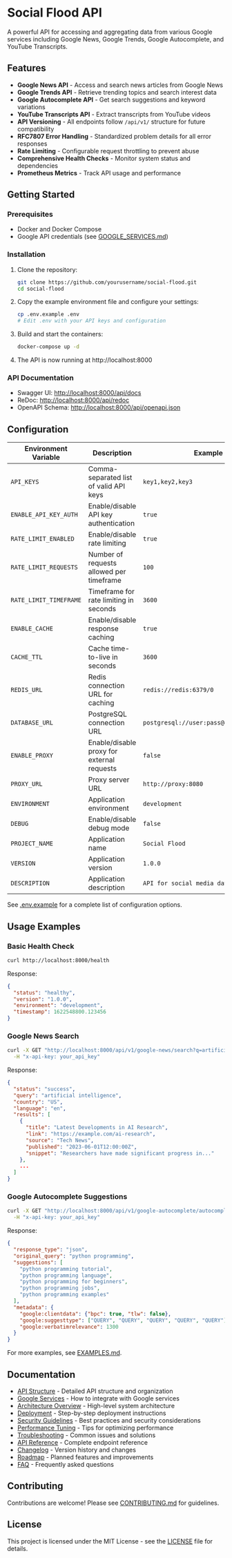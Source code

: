 # Social Flood API

A powerful API for accessing and aggregating data from various Google services including Google News, Google Trends, Google Autocomplete, and YouTube Transcripts.

## Features

- **Google News API** - Access and search news articles from Google News
- **Google Trends API** - Retrieve trending topics and search interest data
- **Google Autocomplete API** - Get search suggestions and keyword variations
- **YouTube Transcripts API** - Extract transcripts from YouTube videos
- **API Versioning** - All endpoints follow `/api/v1/` structure for future compatibility
- **RFC7807 Error Handling** - Standardized problem details for all error responses
- **Rate Limiting** - Configurable request throttling to prevent abuse
- **Comprehensive Health Checks** - Monitor system status and dependencies
- **Prometheus Metrics** - Track API usage and performance

## Getting Started

### Prerequisites

- Docker and Docker Compose
- Google API credentials (see [GOOGLE_SERVICES.md](GOOGLE_SERVICES.md))

### Installation

1. Clone the repository:
   ```bash
   git clone https://github.com/yourusername/social-flood.git
   cd social-flood
   ```

2. Copy the example environment file and configure your settings:
   ```bash
   cp .env.example .env
   # Edit .env with your API keys and configuration
   ```

3. Build and start the containers:
   ```bash
   docker-compose up -d
   ```

4. The API is now running at http://localhost:8000

### API Documentation

- Swagger UI: [http://localhost:8000/api/docs](http://localhost:8000/api/docs)
- ReDoc: [http://localhost:8000/api/redoc](http://localhost:8000/api/redoc)
- OpenAPI Schema: [http://localhost:8000/api/openapi.json](http://localhost:8000/api/openapi.json)

## Configuration

| Environment Variable | Description | Example |
|----------------------|-------------|---------|
| `API_KEYS` | Comma-separated list of valid API keys | `key1,key2,key3` |
| `ENABLE_API_KEY_AUTH` | Enable/disable API key authentication | `true` |
| `RATE_LIMIT_ENABLED` | Enable/disable rate limiting | `true` |
| `RATE_LIMIT_REQUESTS` | Number of requests allowed per timeframe | `100` |
| `RATE_LIMIT_TIMEFRAME` | Timeframe for rate limiting in seconds | `3600` |
| `ENABLE_CACHE` | Enable/disable response caching | `true` |
| `CACHE_TTL` | Cache time-to-live in seconds | `3600` |
| `REDIS_URL` | Redis connection URL for caching | `redis://redis:6379/0` |
| `DATABASE_URL` | PostgreSQL connection URL | `postgresql://user:pass@db:5432/dbname` |
| `ENABLE_PROXY` | Enable/disable proxy for external requests | `false` |
| `PROXY_URL` | Proxy server URL | `http://proxy:8080` |
| `ENVIRONMENT` | Application environment | `development` |
| `DEBUG` | Enable/disable debug mode | `false` |
| `PROJECT_NAME` | Application name | `Social Flood` |
| `VERSION` | Application version | `1.0.0` |
| `DESCRIPTION` | Application description | `API for social media data aggregation` |

See [.env.example](.env.example) for a complete list of configuration options.

## Usage Examples

### Basic Health Check

```bash
curl http://localhost:8000/health
```

Response:
```json
{
  "status": "healthy",
  "version": "1.0.0",
  "environment": "development",
  "timestamp": 1622548800.123456
}
```

### Google News Search

```bash
curl -X GET "http://localhost:8000/api/v1/google-news/search?q=artificial+intelligence&country=US&language=en&max_results=5" \
  -H "x-api-key: your_api_key"
```

Response:
```json
{
  "status": "success",
  "query": "artificial intelligence",
  "country": "US",
  "language": "en",
  "results": [
    {
      "title": "Latest Developments in AI Research",
      "link": "https://example.com/ai-research",
      "source": "Tech News",
      "published": "2023-06-01T12:00:00Z",
      "snippet": "Researchers have made significant progress in..."
    },
    ...
  ]
}
```

### Google Autocomplete Suggestions

```bash
curl -X GET "http://localhost:8000/api/v1/google-autocomplete/autocomplete?q=python+programming&output=chrome&gl=US" \
  -H "x-api-key: your_api_key"
```

Response:
```json
{
  "response_type": "json",
  "original_query": "python programming",
  "suggestions": [
    "python programming tutorial",
    "python programming language",
    "python programming for beginners",
    "python programming jobs",
    "python programming examples"
  ],
  "metadata": {
    "google:clientdata": {"bpc": true, "tlw": false},
    "google:suggesttype": ["QUERY", "QUERY", "QUERY", "QUERY", "QUERY"],
    "google:verbatimrelevance": 1300
  }
}
```

For more examples, see [EXAMPLES.md](EXAMPLES.md).

## Documentation

- [API Structure](API_STRUCTURE.md) - Detailed API structure and organization
- [Google Services](GOOGLE_SERVICES.md) - How to integrate with Google services
- [Architecture Overview](ARCHITECTURE_OVERVIEW.md) - High-level system architecture
- [Deployment](DEPLOYMENT.md) - Step-by-step deployment instructions
- [Security Guidelines](SECURITY_GUIDELINES.md) - Best practices and security considerations
- [Performance Tuning](PERFORMANCE_TUNING.md) - Tips for optimizing performance
- [Troubleshooting](TROUBLESHOOTING.md) - Common issues and solutions
- [API Reference](API_REFERENCE.md) - Complete endpoint reference
- [Changelog](CHANGELOG.md) - Version history and changes
- [Roadmap](ROADMAP.md) - Planned features and improvements
- [FAQ](FAQ.md) - Frequently asked questions

## Contributing

Contributions are welcome! Please see [CONTRIBUTING.md](CONTRIBUTING.md) for guidelines.

## License

This project is licensed under the MIT License - see the [LICENSE](LICENSE) file for details.
